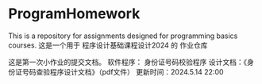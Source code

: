 # ProgramHomework
This is a repository for assignments designed for programming basics courses.
这是一个用于 程序设计基础课程设计2024 的 作业仓库

这是第一次小作业的提交文档。
软件程序： 身份证号码校验程序
设计文档：《身份证号码查验程序设计文档》（pdf文件）
更新时间：2024.5.14 22:00

